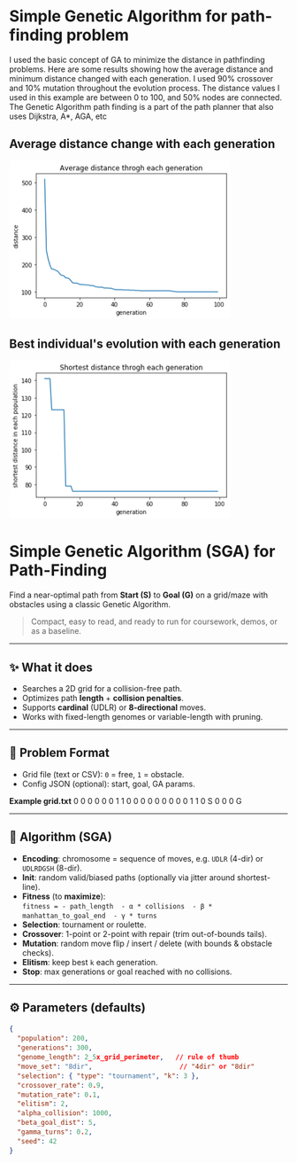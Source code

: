 # Simple Genetic Algorithm for path-finding problem

I used the basic concept of GA to minimize the distance in pathfinding problems. Here are some results showing how the average 
distance and minimum distance changed with each generation. I used 90% crossover and 10% mutation throughout the evolution 
process. The distance values I used in this example are between 0 to 100, and 50% nodes are connected. 
The Genetic Algorithm path finding is a part of the path planner that also uses Dijkstra, A*, AGA, etc 

## Average distance change with each generation
<img src="average.png" width="400"/>

## Best individual's evolution with each generation
<img src="shortest.png" width="400"/>

# Simple Genetic Algorithm (SGA) for Path-Finding

Find a near-optimal path from **Start (S)** to **Goal (G)** on a grid/maze with obstacles using a classic Genetic Algorithm.

> Compact, easy to read, and ready to run for coursework, demos, or as a baseline.

---

## ✨ What it does
- Searches a 2D grid for a collision-free path.
- Optimizes path **length** + **collision penalties**.
- Supports **cardinal** (UDLR) or **8-directional** moves.
- Works with fixed-length genomes or variable-length with pruning.

---

## 🔧 Problem Format
- Grid file (text or CSV): `0` = free, `1` = obstacle.
- Config JSON (optional): start, goal, GA params.

**Example grid.txt**
0 0 0 0 0
0 1 1 0 0
0 0 0 0 0
0 0 1 1 0
S 0 0 0 G

---

## 🧬 Algorithm (SGA)
- **Encoding**: chromosome = sequence of moves, e.g. `UDLR` (4-dir) or `UDLRDGSH` (8-dir).
- **Init**: random valid/biased paths (optionally via jitter around shortest-line).
- **Fitness** (to **maximize**):  
  `fitness = - path_length  - α * collisions  - β * manhattan_to_goal_end  - γ * turns`
- **Selection**: tournament or roulette.
- **Crossover**: 1-point or 2-point with repair (trim out-of-bounds tails).
- **Mutation**: random move flip / insert / delete (with bounds & obstacle checks).
- **Elitism**: keep best `k` each generation.
- **Stop**: max generations or goal reached with no collisions.

---

## ⚙️ Parameters (defaults)
```json
{
  "population": 200,
  "generations": 300,
  "genome_length": 2_5x_grid_perimeter,   // rule of thumb
  "move_set": "8dir",                      // "4dir" or "8dir"
  "selection": { "type": "tournament", "k": 3 },
  "crossover_rate": 0.9,
  "mutation_rate": 0.1,
  "elitism": 2,
  "alpha_collision": 1000,
  "beta_goal_dist": 5,
  "gamma_turns": 0.2,
  "seed": 42
}
